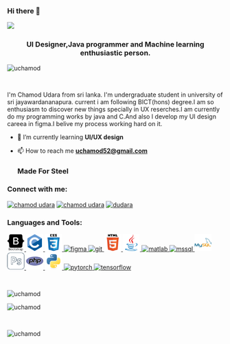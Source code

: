 ### Hi there 👋

<!--I'm Chamod Udara from sri lanka.
I'm undergraduate student in university of sri jayawardananapura.
current i am following BICT(hons) degree.I am so enthusiasm to discover new things specially 
in UX reserches.I am currently do my programming works by java and C.And also I develop my UI design careea in
figma.I belive my process working hard on it.-->

<!--[![Masterhead](https://i.pinimg.com/originals/1b/df/6e/1bdf6edd0508b5c000cadb70eced13a7.jpg)]-->
<img src="https://i.pinimg.com/originals/1b/df/6e/1bdf6edd0508b5c000cadb70eced13a7.jpg" aling="right" width="1500" hight="600">
<h3 align="center">UI Designer,Java programmer and Machine learning enthusiastic person.</h3>

<p align="left"> <img src="https://komarev.com/ghpvc/?username=uchamod&label=Profile%20views&color=0e75b6&style=flat" alt="uchamod" /> </p>

<p align="left"> <a href="https://twitter.com/" target="blank"><img src="https://img.shields.io/twitter/follow/?logo=twitter&style=for-the-badge" alt="" /></a> </p>

<p aling="left">I'm Chamod Udara from sri lanka.
I'm undergraduate student in university of sri jayawardananapura.
current i am following BICT(hons) degree.I am so enthusiasm to discover new things specially 
in UX reserches.I am currently do my programming works by java and C.And also I develop my UI design careea in
figma.I belive my process working hard on it.</p>

- 🌱 I’m currently learning **UI/UX design**

- 📫 How to reach me **uchamod52@gmail.com**

  <h3>Made For Steel<h3>

<h3 align="left">Connect with me:</h3>
<p align="left">
<a href="https://linkedin.com/in/chamod udara" target="blank"><img align="center" src="https://raw.githubusercontent.com/rahuldkjain/github-profile-readme-generator/master/src/images/icons/Social/linked-in-alt.svg" alt="chamod udara" height="30" width="40" /></a>
<a href="https://fb.com/chamod udara" target="blank"><img align="center" src="https://raw.githubusercontent.com/rahuldkjain/github-profile-readme-generator/master/src/images/icons/Social/facebook.svg" alt="chamod udara" height="30" width="40" /></a>
<a href="https://www.leetcode.com/dudara" target="blank"><img align="center" src="https://raw.githubusercontent.com/rahuldkjain/github-profile-readme-generator/master/src/images/icons/Social/leet-code.svg" alt="dudara" height="30" width="40" /></a>
</p>

<h3 align="left">Languages and Tools:</h3>
<p align="left"> <a href="https://getbootstrap.com" target="_blank" rel="noreferrer"> <img src="https://raw.githubusercontent.com/devicons/devicon/master/icons/bootstrap/bootstrap-plain-wordmark.svg" alt="bootstrap" width="40" height="40"/> </a> <a href="https://www.cprogramming.com/" target="_blank" rel="noreferrer"> <img src="https://raw.githubusercontent.com/devicons/devicon/master/icons/c/c-original.svg" alt="c" width="40" height="40"/> </a> <a href="https://www.w3schools.com/css/" target="_blank" rel="noreferrer"> <img src="https://raw.githubusercontent.com/devicons/devicon/master/icons/css3/css3-original-wordmark.svg" alt="css3" width="40" height="40"/> </a> <a href="https://www.figma.com/" target="_blank" rel="noreferrer"> <img src="https://www.vectorlogo.zone/logos/figma/figma-icon.svg" alt="figma" width="40" height="40"/> </a> <a href="https://git-scm.com/" target="_blank" rel="noreferrer"> <img src="https://www.vectorlogo.zone/logos/git-scm/git-scm-icon.svg" alt="git" width="40" height="40"/> </a> <a href="https://www.w3.org/html/" target="_blank" rel="noreferrer"> <img src="https://raw.githubusercontent.com/devicons/devicon/master/icons/html5/html5-original-wordmark.svg" alt="html5" width="40" height="40"/> </a> <a href="https://www.java.com" target="_blank" rel="noreferrer"> <img src="https://raw.githubusercontent.com/devicons/devicon/master/icons/java/java-original.svg" alt="java" width="40" height="40"/> </a> <a href="https://www.mathworks.com/" target="_blank" rel="noreferrer"> <img src="https://upload.wikimedia.org/wikipedia/commons/2/21/Matlab_Logo.png" alt="matlab" width="40" height="40"/> </a> <a href="https://www.microsoft.com/en-us/sql-server" target="_blank" rel="noreferrer"> <img src="https://www.svgrepo.com/show/303229/microsoft-sql-server-logo.svg" alt="mssql" width="40" height="40"/> </a> <a href="https://www.mysql.com/" target="_blank" rel="noreferrer"> <img src="https://raw.githubusercontent.com/devicons/devicon/master/icons/mysql/mysql-original-wordmark.svg" alt="mysql" width="40" height="40"/> </a> <a href="https://www.photoshop.com/en" target="_blank" rel="noreferrer"> <img src="https://raw.githubusercontent.com/devicons/devicon/master/icons/photoshop/photoshop-line.svg" alt="photoshop" width="40" height="40"/> </a> <a href="https://www.php.net" target="_blank" rel="noreferrer"> <img src="https://raw.githubusercontent.com/devicons/devicon/master/icons/php/php-original.svg" alt="php" width="40" height="40"/> </a> <a href="https://www.python.org" target="_blank" rel="noreferrer"> <img src="https://raw.githubusercontent.com/devicons/devicon/master/icons/python/python-original.svg" alt="python" width="40" height="40"/> </a> <a href="https://pytorch.org/" target="_blank" rel="noreferrer"> <img src="https://www.vectorlogo.zone/logos/pytorch/pytorch-icon.svg" alt="pytorch" width="40" height="40"/> </a> <a href="https://www.tensorflow.org" target="_blank" rel="noreferrer"> <img src="https://www.vectorlogo.zone/logos/tensorflow/tensorflow-icon.svg" alt="tensorflow" width="40" height="40"/> </a> </p><br>

<p><img align="left" src="https://github-readme-stats.vercel.app/api/top-langs?username=uchamod&show_icons=true&locale=en&layout=compact" alt="uchamod" /></p><br>

<p>&nbsp;<img align="left" src="https://github-readme-stats.vercel.app/api?username=uchamod&show_icons=true&locale=en" alt="uchamod" /></p><br>

<p><img align="left" src="https://github-readme-streak-stats.herokuapp.com/?user=uchamod&" alt="uchamod" /></p>

